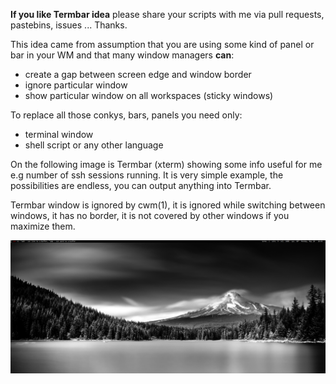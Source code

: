 **If you like Termbar idea** please share your scripts with me via
pull requests, pastebins, issues ... Thanks.

This idea came from assumption that you are using some kind of panel or
bar in your WM and that many window managers **can**:

* create a gap between screen edge and window border
* ignore particular window
* show particular window on all workspaces (sticky windows)

To replace all those conkys, bars, panels you need only:

* terminal window
* shell script or any other language

On the following image is Termbar (xterm) showing some info
useful for me e.g number of ssh sessions running.  It is very simple
example, the possibilities are endless, you can output anything into
Termbar.

Termbar window is ignored by cwm(1), it is ignored while switching between
windows, it has no border, it is not covered by other windows if you
maximize them.

![Image of Termbar running in cwm](./screenshot.png "Termbar running in cwm")
